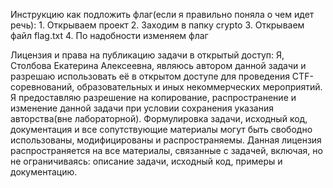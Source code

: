 Инструкцию как подложить флаг(если я правильно поняла о чем идет речь):
    1. Открываем проект
    2. Заходим в папку crypto
    3. Открываем файл flag.txt
    4. По надобности изменяем флаг

Лицензия и права на публикацию задачи в открытый доступ:
    Я, Столбова Екатерина Алексеевна, являюсь автором данной задачи и разрешаю использовать её в открытом доступе для проведения CTF-соревнований, 
    образовательных и иных некоммерческих мероприятий. Я предоставляю разрешение на копирование, распространение и изменение данной задачи при условии 
    сохранения указания авторства(вне лабораторной).
    Формулировка задачи, исходный код, документация и все сопутствующие материалы могут быть свободно использованы, модифицированы и распространяемы.
    Данная лицензия распространяется на все материалы, связанные с задачей, включая, но не ограничиваясь: описание задачи, исходный код, примеры и документацию.
